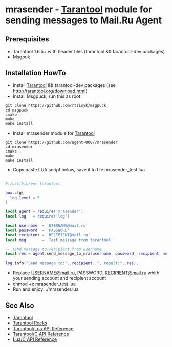 # mrasender - [Tarantool][] module for sending messages to Mail.Ru Agent

## Prerequisites

 * Tarantool 1.6.5+ with header files (tarantool && tarantool-dev packages)
 * Msgpuk

## Installation HowTo
* Install [Tarantool] && tarantool-dev packages (see http://tarantool.org/download.html)
* Install Msgpuck, run this as root:
```
git clone https://github.com/rtsisyk/msgpuck
cd msgpuck
cmake .
make
make install
```

 * Install mrasender module for [Tarantool]
```
git clone https://github.com/agent-0007/mrasender
cd mrasender
cmake .
make
make install
```

 * Copy paste LUA script below, save it to file mrasender_test.lua
```lua

#!/usr/bin/env tarantool

box.cfg{
  log_level = 5
}

local agent = require('mrasender')
local log   = require('log')

local username  = 'USERNAME@mail.ru'
local password  = 'PASSWORD'
local recipient = 'RECIPIENT@mail.ru'
local msg       = 'Test message from tarantool'

-- send message to recipient from username
local res = agent.send_message_to_mra(username, password, recipient, msg)

log.info("Send message to:"..recipient..", result:"..res);

```

 * Replace USERNAME@mail.ru, PASSWORD, RECIPIENT@mail.ru whith your sending account and recipient account
 * chmod +x mrasender_test.lua
 * Run and enjoy: ./mrasender.lua

## See Also

 * [Tarantool][]
 * [Tarantool Rocks][TarantoolRocks]
 * [Tarantool/Lua API Reference][TarantoolLuaReference]
 * [Tarantool/C API Reference][TarantoolCReference]
 * [Lua/C API Reference][LuaCReference]

[Tarantool]: http://github.com/tarantool/tarantool
[Download]: http://tarantool.org/download.html
[RockSpec]: https://github.com/keplerproject/luarocks/wiki/Rockspec-format
[LuaCReference]: http://pgl.yoyo.org/luai/i/_
[TarantoolLuaReference]: http://tarantool.org/doc/reference/index.html
[TarantoolCReference]: http://tarantool.org/doc/reference/capi.html
[TarantoolRocks]: https://github.com/tarantool/rocks
